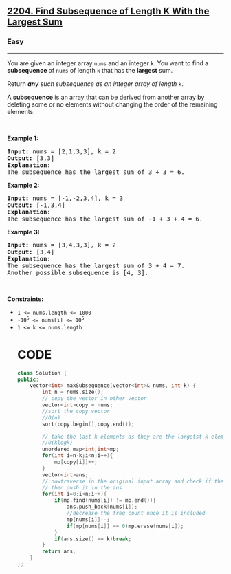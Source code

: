 <h2><a href="https://leetcode.com/problems/find-subsequence-of-length-k-with-the-largest-sum">2204. Find Subsequence of Length K With the Largest Sum</a></h2><h3>Easy</h3><hr><p>You are given an integer array <code>nums</code> and an integer <code>k</code>. You want to find a <strong>subsequence </strong>of <code>nums</code> of length <code>k</code> that has the <strong>largest</strong> sum.</p>

<p>Return<em> </em><em><strong>any</strong> such subsequence as an integer array of length </em><code>k</code>.</p>

<p>A <strong>subsequence</strong> is an array that can be derived from another array by deleting some or no elements without changing the order of the remaining elements.</p>

<p>&nbsp;</p>
<p><strong class="example">Example 1:</strong></p>

<pre>
<strong>Input:</strong> nums = [2,1,3,3], k = 2
<strong>Output:</strong> [3,3]
<strong>Explanation:</strong>
The subsequence has the largest sum of 3 + 3 = 6.</pre>

<p><strong class="example">Example 2:</strong></p>

<pre>
<strong>Input:</strong> nums = [-1,-2,3,4], k = 3
<strong>Output:</strong> [-1,3,4]
<strong>Explanation:</strong> 
The subsequence has the largest sum of -1 + 3 + 4 = 6.
</pre>

<p><strong class="example">Example 3:</strong></p>

<pre>
<strong>Input:</strong> nums = [3,4,3,3], k = 2
<strong>Output:</strong> [3,4]
<strong>Explanation:</strong>
The subsequence has the largest sum of 3 + 4 = 7. 
Another possible subsequence is [4, 3].
</pre>

<p>&nbsp;</p>
<p><strong>Constraints:</strong></p>

<ul>
	<li><code>1 &lt;= nums.length &lt;= 1000</code></li>
	<li><code>-10<sup>5</sup>&nbsp;&lt;= nums[i] &lt;= 10<sup>5</sup></code></li>
	<li><code>1 &lt;= k &lt;= nums.length</code></li>

# CODE
```c++
class Solution {
public:
    vector<int> maxSubsequence(vector<int>& nums, int k) {
        int n = nums.size();
        // copy the vector in other vector
        vector<int>copy = nums;
        //sort the copy vector
        //O(n)
        sort(copy.begin(),copy.end());

        // take the last k elements as they are the largetst k elements
        //O(klogk)
        unordered_map<int,int>mp;
        for(int i=n-k;i<n;i++){
            mp[copy[i]]++;
        }
        vector<int>ans;
        // nowtraverse in the original input array and check if the element is among the largest k ele
        // then push it in the ans
        for(int i=0;i<n;i++){
            if(mp.find(nums[i]) != mp.end()){
                ans.push_back(nums[i]);
                //decrease the freq count once it is included
                mp[nums[i]]--;
                if(mp[nums[i]] == 0)mp.erase(nums[i]);
            }
            if(ans.size() == k)break;
        }
        return ans;
    }
};
```
</ul>
